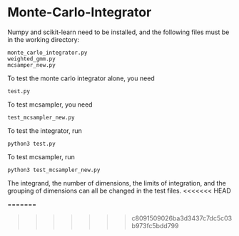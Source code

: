 # Monte-Carlo-Integrator


Numpy and scikit-learn need to be installed, and the following files must be in
the working directory:

    monte_carlo_integrator.py
    weighted_gmm.py
    mcsamper_new.py

To test the monte carlo integrator alone, you need

    test.py

To test mcsampler, you need

    test_mcsampler_new.py

To test the integrator, run

    python3 test.py

To test mcsampler, run

    python3 test_mcsampler_new.py

The integrand, the number of dimensions, the limits of integration, and the grouping of dimensions can all be changed in the test files.
<<<<<<< HEAD

=======
>>>>>>> c8091509026ba3d3437c7dc5c03b973fc5bdd799
